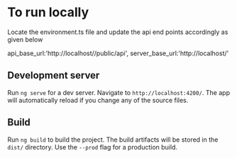 # To run locally

Locate the environment.ts file and update the api end points accordingly as given below

api_base_url:'http://localhost/<laravel project path>/public/api',
server_base_url:'http://localhost/<laravel project path>'

## Development server

Run `ng serve` for a dev server. Navigate to `http://localhost:4200/`. The app will automatically reload if you change any of the source files.

## Build

Run `ng build` to build the project. The build artifacts will be stored in the `dist/` directory. Use the `--prod` flag for a production build.



